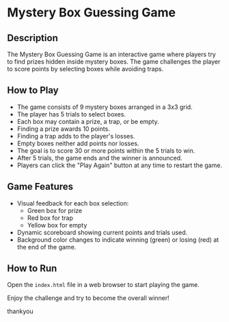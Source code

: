 # Mystery Box Guessing Game

## Description

The Mystery Box Guessing Game is an interactive game where players try to find prizes hidden inside mystery boxes. The game challenges the player to score points by selecting boxes while avoiding traps.

## How to Play

- The game consists of 9 mystery boxes arranged in a 3x3 grid.
- The player has 5 trials to select boxes.
- Each box may contain a prize, a trap, or be empty.
- Finding a prize awards 10 points.
- Finding a trap adds to the player's losses.
- Empty boxes neither add points nor losses.
- The goal is to score 30 or more points within the 5 trials to win.
- After 5 trials, the game ends and the winner is announced.
- Players can click the "Play Again" button at any time to restart the game.

## Game Features

- Visual feedback for each box selection:
  - Green box for prize
  - Red box for trap
  - Yellow box for empty
- Dynamic scoreboard showing current points and trials used.
- Background color changes to indicate winning (green) or losing (red) at the end of the game.

## How to Run

Open the `index.html` file in a web browser to start playing the game.

Enjoy the challenge and try to become the overall winner!

thankyou


